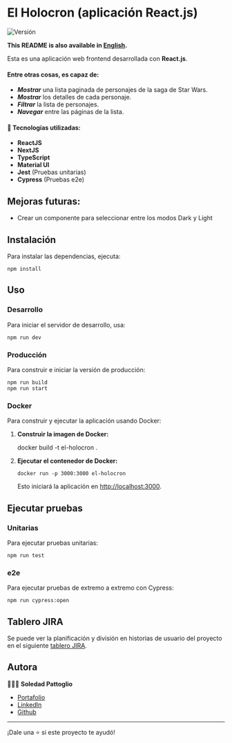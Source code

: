 # El Holocron (aplicación React.js)

![Versión](https://img.shields.io/badge/version-0.1.0-blue.svg?cacheSeconds=2592000)

**This README is also available in [English](./README.md).**

Esta es una aplicación web frontend desarrollada con **React.js**.

#### Entre otras cosas, es capaz de:

- **_Mostrar_** una lista paginada de personajes de la saga de Star Wars.
- **_Mostrar_** los detalles de cada personaje.
- **_Filtrar_** la lista de personajes.
- **_Navegar_** entre las páginas de la lista.

#### 🧩 Tecnologías utilizadas:

- **ReactJS**
- **NextJS**
- **TypeScript**
- **Material UI**
- **Jest** (Pruebas unitarias)
- **Cypress** (Pruebas e2e)

## Mejoras futuras:

- Crear un componente para seleccionar entre los modos Dark y Light


## Instalación

Para instalar las dependencias, ejecuta:

    npm install

## Uso

### Desarrollo

Para iniciar el servidor de desarrollo, usa:

    npm run dev

### Producción

Para construir e iniciar la versión de producción:

    npm run build
    npm run start

### Docker

Para construir y ejecutar la aplicación usando Docker:

1.  **Construir la imagen de Docker:**

    docker build -t el-holocron .

2.  **Ejecutar el contenedor de Docker:**

        docker run -p 3000:3000 el-holocron

    Esto iniciará la aplicación en [http://localhost:3000](http://localhost:3000).

## Ejecutar pruebas

### Unitarias

Para ejecutar pruebas unitarias:

    npm run test

### e2e

Para ejecutar pruebas de extremo a extremo con Cypress:

    npm run cypress:open

## Tablero JIRA

Se puede ver la planificación y división en historias de usuario del proyecto en el siguiente [tablero JIRA](https://soledadpattoglio.atlassian.net/jira/software/projects/TH/boards/3).

## Autora

👩🏻‍💻 **Soledad Pattoglio**

- [Portafolio](https://www.soledadpattoglio.tech/)
- [LinkedIn](https://www.linkedin.com/in/mspattoglio/)
- [Github](https://github.com/Sol-Zeta)

---

¡Dale una ⭐️ si este proyecto te ayudó!
